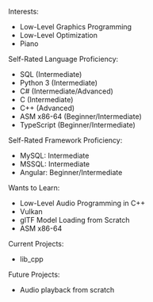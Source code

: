 Interests:
- Low-Level Graphics Programming
- Low-Level Optimization
- Piano

Self-Rated Language Proficiency:
- SQL (Intermediate)
- Python 3 (Intermediate)
- C# (Intermediate/Advanced)
- C (Intermediate)
- C++ (Advanced)
- ASM x86-64 (Beginner/Intermediate)
- TypeScript (Beginner/Intermediate)

Self-Rated Framework Proficiency:
- MySQL: Intermediate
- MSSQL: Intermediate
- Angular: Beginner/Intermediate

Wants to Learn:
- Low-Level Audio Programming in C++
- Vulkan
- glTF Model Loading from Scratch
- ASM x86-64

Current Projects:
- lib_cpp

Future Projects:
- Audio playback from scratch
